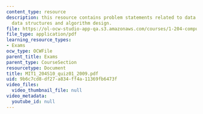 ```yaml
---
content_type: resource
description: this resource contains problem statements related to data modeling, sql,
  data structures and algorithm design.
file: https://ol-ocw-studio-app-qa.s3.amazonaws.com/courses/1-204-computer-algorithms-in-systems-engineering-spring-2010/9b6c7cd8df27a834ff4a11369fb6473f_MIT1_204S10_quiz01_2009.pdf
file_type: application/pdf
learning_resource_types:
- Exams
ocw_type: OCWFile
parent_title: Exams
parent_type: CourseSection
resourcetype: Document
title: MIT1_204S10_quiz01_2009.pdf
uid: 9b6c7cd8-df27-a834-ff4a-11369fb6473f
video_files:
  video_thumbnail_file: null
video_metadata:
  youtube_id: null
---
```

